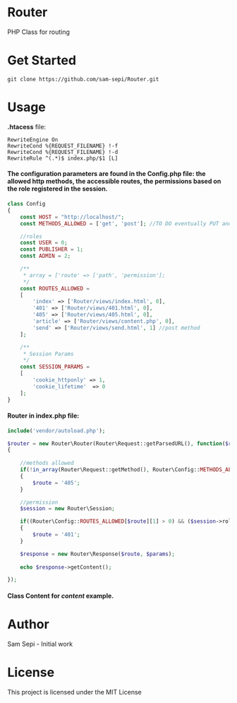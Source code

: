 # Router

PHP Class for routing

# Get Started

```
git clone https://github.com/sam-sepi/Router.git
```

# Usage

**.htacess** file:

```
RewriteEngine On
RewriteCond %{REQUEST_FILENAME} !-f
RewriteCond %{REQUEST_FILENAME} !-d
RewriteRule ^(.*)$ index.php/$1 [L]

```

#### The **configuration parameters** are found in the **Config.php** file: the allowed http methods, the accessible routes, the permissions based on the role registered in the session.

```php
class Config
{
    const HOST = "http://localhost/";
    const METHODS_ALLOWED = ['get', 'post']; //TO DO eventually PUT and DELETE meth.

    //roles
    const USER = 0;
    const PUBLISHER = 1;
    const ADMIN = 2;

    /**
     * array = ['route' => ['path', 'permission'];
     */
    const ROUTES_ALLOWED = 
    [
        'index' => ['Router/views/index.html', 0],
        '401' => ['Router/views/401.html', 0],
        '405' => ['Router/views/405.html', 0],
        'article' => ['Router/views/content.php', 0],
        'send' => ['Router/views/send.html', 1] //post method
    ];

    /**
     * Session Params
     */
    const SESSION_PARAMS =
    [
        'cookie_httponly' => 1, 
        'cookie_lifetime'  => 0
    ];
}
```

#### **Router** in **index.php** file:

```php
include('vendor/autoload.php');

$router = new Router\Router(Router\Request::getParsedURL(), function($route, $params)
{
    
    //methods allowed
    if(!in_array(Router\Request::getMethod(), Router\Config::METHODS_ALLOWED)) 
    { 
        $route = '405';
    }

    //permission
    $session = new Router\Session;

    if((Router\Config::ROUTES_ALLOWED[$route][1] > 0) && ($session->role < Router\Config::ROUTES_ALLOWED[$route][1]))
    {
        $route = '401';
    }

    $response = new Router\Response($route, $params);
    
    echo $response->getContent();

});
```

#### Class Content for *content* example.

# Author

Sam Sepi - Initial work

# License

This project is licensed under the MIT License